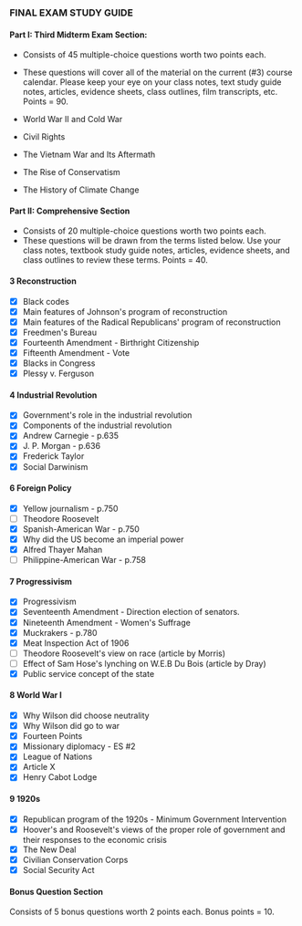 ### FINAL EXAM STUDY GUIDE

#### Part I: Third Midterm Exam Section:
+ Consists of 45 multiple-choice questions worth two points each.
+ These questions will cover all of the material on the current (#3) course calendar. Please keep your eye on your class notes, text study guide notes, articles, evidence sheets, class outlines, film transcripts, etc. Points = 90.


+ World War II and Cold War
+ Civil Rights
+ The Vietnam War and Its Aftermath
+ The Rise of Conservatism
+ The History of Climate Change

#### Part II: Comprehensive Section
+ Consists of 20 multiple-choice questions worth two points each.
+ These questions will be drawn from the terms listed below. Use your class notes, textbook study guide notes, articles, evidence sheets, and class outlines to review these terms. Points = 40.

#### 3 Reconstruction
+ [x] Black codes
+ [x] Main features of Johnson's program of reconstruction
+ [x] Main features of the Radical Republicans' program of reconstruction
+ [x] Freedmen's Bureau
+ [x] Fourteenth Amendment - Birthright Citizenship
+ [x] Fifteenth Amendment - Vote
+ [x] Blacks in Congress
+ [x] Plessy v. Ferguson

#### 4 Industrial Revolution
+ [x] Government's role in the industrial revolution
+ [x] Components of the industrial revolution
+ [x] Andrew Carnegie - p.635
+ [x] J. P. Morgan - p.636
+ [x] Frederick Taylor
+ [x] Social Darwinism

#### 6 Foreign Policy
+ [x] Yellow journalism - p.750
+ [ ] Theodore Roosevelt
+ [x] Spanish-American War - p.750
+ [x] Why did the US become an imperial power
+ [x] Alfred Thayer Mahan
+ [ ] Philippine-American War - p.758

#### 7 Progressivism
+ [x] Progressivism
+ [x] Seventeenth Amendment - Direction election of senators.
+ [x] Nineteenth Amendment - Women's Suffrage
+ [x] Muckrakers - p.780
+ [x] Meat Inspection Act of 1906
+ [ ] Theodore Roosevelt's view on race (article by Morris)
+ [ ] Effect of Sam Hose's lynching on W.E.B Du Bois (article by Dray)
+ [x] Public service concept of the state

#### 8 World War I
+ [x] Why Wilson did choose neutrality
+ [x] Why Wilson did go to war
+ [x] Fourteen Points
+ [x] Missionary diplomacy - ES #2
+ [x] League of Nations
+ [x] Article X
+ [x] Henry Cabot Lodge

#### 9 1920s
+ [x] Republican program of the 1920s - Minimum Government Intervention
+ [x] Hoover's and Roosevelt's views of the proper role of government and their responses to the economic crisis
+ [x] The New Deal
+ [x] Civilian Conservation Corps
+ [x] Social Security Act

#### Bonus Question Section
Consists of 5 bonus questions worth 2 points each. Bonus points = 10.
